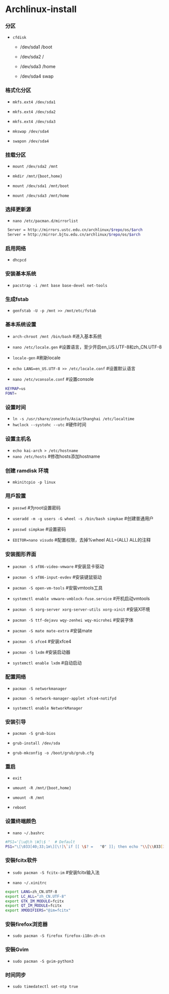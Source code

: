 # Archlinux-install

### 分区

* `cfdisk`

  * /dev/sda1   /boot

  * /dev/sda2   /

  * /dev/sda3   /home

  * /dev/sda4   swap

### 格式化分区

* `mkfs.ext4 /dev/sda1`

* `mkfs.ext4 /dev/sda2`

* `mkfs.ext4 /dev/sda3`

* `mkswap /dev/sda4`

* `swapon /dev/sda4`

### 挂载分区

* `mount /dev/sda2 /mnt`

* `mkdir /mnt/{boot,home}`

* `mount /dev/sda1 /mnt/boot`

* `mount /dev/sda3 /mnt/home`


### 选择更新源

* `nano /etc/pacman.d/mirrorlist`

 ```bash
  Server = http://mirrors.ustc.edu.cn/archlinux/$repo/os/$arch
  Server = http://mirror.bjtu.edu.cn/archlinux/$repo/os/$arch
 ```

### 启用网络

* `dhcpcd`

### 安装基本系统

* `pacstrap -i /mnt base base-devel net-tools`

### 生成fstab

* `genfstab -U -p /mnt >> /mnt/etc/fstab`

### 基本系统设置

* `arch-chroot /mnt /bin/bash`    #进入基本系统

* `nano /etc/locale.gen`    #设置语言，至少开启en_US.UTF-8和zh_CN.UTF-8

* `locale-gen`    #刷新locale

* `echo LANG=en_US.UTF-8 >> /etc/locale.conf`    #设置默认语言

* `nano /etc/vconsole.conf`    #设置console

 ```bash
 KEYMAP=us
 FONT=
 ```

### 设置时间

* `ln -s /usr/share/zoneinfo/Asia/Shanghai /etc/localtime`
* `hwclock --systohc --utc`    #硬件时间

### 设置主机名

* `echo kai-arch > /etc/hostname`
* `nano /etc/hosts`    #修改hosts添加hostname

### 创建 ramdisk 环境

* `mkinitcpio -p linux`

### 用戶設置

* `passwd`    #为root设置密码

* `useradd -m -g users -G wheel -s /bin/bash simpkae`    #创建普通用户

* `passwd simpkae`    #设置密码

* `EDITOR=nano visudo`    #配置权限，去掉%wheel ALL=(ALL) ALL的注释

### 安装图形界面

* `pacman -S xf86-video-vmware`    #安装显卡驱动

* `pacman -S xf86-input-evdev`    #安装键鼠驱动

* `pacman -S open-vm-tools`    #安裝vmtools工具

* `systemctl enable vmware-vmblock-fuse.service`    #开机启动vmtools

* `pacman -S xorg-server xorg-server-utils xorg-xinit`    #安装X环境

* `pacman -S ttf-dejavu wqy-zenhei wqy-microhei`    #安装字体

* `pacman -S mate mate-extra`    #安装mate

* `pacman -S xfce4`    #安装xfce4

* `pacman -S lxdm`    #安装启动器

* `systemctl enable lxdm`    #自动启动

### 配置网络

* `pacman -S networkmanager`

* `pacman -S network-manager-applet xfce4-notifyd`

* `systemctl enable NetworkManager`

### 安装引导

* `pacman -S grub-bios`

* `grub-install /dev/sda`

* `grub-mkconfig -o /boot/grub/grub.cfg`

### 重启

* `exit`

* `umount -R /mnt/{boot,home}`

* `umount -R /mnt`

* `reboot`

### 设置终端颜色

* `nano ~/.bashrc`

 ```bash
 #PS1='[\u@\h \W]\$ '  # Default
 PS1="\[\033[40;33;1m\][\!]\`if [[ \$? =   "0" ]]; then echo "\\[\\033[32m\\]"; else echo   "\\[\\033[31m\\]"; fi\`[\u@\h: \`if [[ `pwd|wc -c|tr -d "   "` > 18 ]]; then echo "\\W"; else echo "\\w";   fi\`]\\$\[\033[0m\] "; echo -ne "\033]0;`hostname -s`:`pwd`\007"
 ```

### 安裝fcitx软件

* `sudo pacman -S fcitx-im`    #安装fcitx输入法

* `nano ~/.xinitrc`

 ```bash
 export LANG=zh_CN.UTF-8
 export LC_ALL="zh_CN.UTF-8"
 export GTK_IM_MODULE=fcitx
 export QT_IM_MODULE=fcitx
 export XMODIFIERS="@im=fcitx"
 ```

### 安裝firefox浏览器

* `sudo pacman -S firefox firefox-i18n-zh-cn`

### 安裝Gvim

* `sudo pacman -S gvim-python3`

### 时间同步

* `sudo timedatectl set-ntp true`

